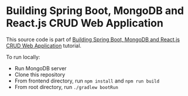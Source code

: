 # Building Spring Boot, MongoDB and React.js CRUD Web Application

This source code is part of [Building Spring Boot, MongoDB and React.js CRUD Web Application](https://www.djamware.com/post/5ab6397c80aca714d19d5b9c/building-spring-boot-mongodb-and-reactjs-crud-web-application) tutorial.

To run locally:
* Run MongoDB server
* Clone this repository
* From frontend directory, run `npm install` and `npm run build`
* From root directory, run `./gradlew bootRun` 
